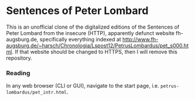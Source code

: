 # Sentences of Peter Lombard
This is an unofficial clone of the digitalized editions of the Sentences of Peter Lombard from the insecure (HTTP), apparently defunct website fh-augsburg.de, specifically everything indexed at http://www.fh-augsburg.de/~harsch/Chronologia/Lspost12/PetrusLombardus/pet_s000.html. If that website should be changed to HTTPS, then I will remove this repository. 

### Reading
In any web browser (CLI or GUI), navigate to the start page, i.e. `petrus-lombardus/pet_intr.html`.
